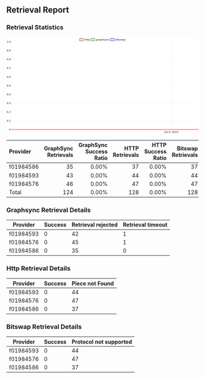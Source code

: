 ## Retrieval Report
### Retrieval Statistics
<img src="https://raw.githubusercontent.com/data-preservation-programs/filplus-checker-assets/main/filecoin-project/filecoin-plus-large-datasets/issues/1716/1689144836145.png"/>

| Provider  | GraphSync Retrievals | GraphSync Success Ratio | HTTP Retrievals | HTTP Success Ratio | Bitswap Retrievals | Bitswap Success Ratio |
| :-------- | -------------------: | ----------------------: | --------------: | -----------------: | -----------------: | --------------------: |
| f01984586 |                   35 |                   0.00% |              37 |              0.00% |                 37 |                 0.00% |
| f01984593 |                   43 |                   0.00% |              44 |              0.00% |                 44 |                 0.00% |
| f01984576 |                   46 |                   0.00% |              47 |              0.00% |                 47 |                 0.00% |
| Total     |                  124 |                   0.00% |             128 |              0.00% |                128 |                 0.00% |

### Graphsync Retrieval Details
| Provider  | Success | Retrieval rejected | Retrieval timeout |
| --------- | ------- | ------------------ | ----------------- |
| f01984593 | 0       | 42                 | 1                 |
| f01984576 | 0       | 45                 | 1                 |
| f01984586 | 0       | 35                 | 0                 |

### Http Retrieval Details
| Provider  | Success | Piece not Found |
| --------- | ------- | --------------- |
| f01984593 | 0       | 44              |
| f01984576 | 0       | 47              |
| f01984586 | 0       | 37              |

### Bitswap Retrieval Details
| Provider  | Success | Protocol not supported |
| --------- | ------- | ---------------------- |
| f01984593 | 0       | 44                     |
| f01984576 | 0       | 47                     |
| f01984586 | 0       | 37                     |
